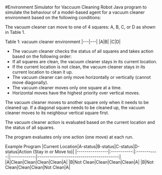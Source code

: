 #Environment Simulator for Vaccuum Cleaning Robot
Java program to simulate the behaviour of a model-based agent for a vacuum cleaner environment based on the following conditions:

The vacuum cleaner can move to one of 4 squares: A, B, C, or D as shown in Table 1.

Table 1: vacuum cleaner environment
|---|---|
|A|B|
|C|D|

* The vacuum cleaner checks the status of all squares and takes action based on the following order:
* If all squares are clean, the vacuum cleaner stays in its current location.
* If the current location is not clean, the vacuum cleaner stays in its current location to clean it up.
* The vacuum cleaner can only move horizontally or vertically (cannot move diagonally).
* The vacuum cleaner moves only one square at a time.
* Horizontal moves have the highest priority over vertical moves.

The vacuum cleaner moves to another square only when it needs to be cleaned up. If a diagonal square needs to be cleaned up, the vacuum cleaner moves to its neighbour vertical square first.

The vacuum cleaner action is evaluated based on the current location and the status of all squares.

The program evaluates only one action (one move) at each run.

Example Program
|Current Location|A-status|B-status|C-status|D-status|Action (Stay in or Move to)|
|----------------|:-----------:|:-----------:|:------------:|-----------------------------------------:|
|A|Clean|Clean|Clean|Clean|A|
|B|Not Clean|Clean|Clean|Clean|A|
|B|Not Clean|Clean|Clean|Not Clean|A|
